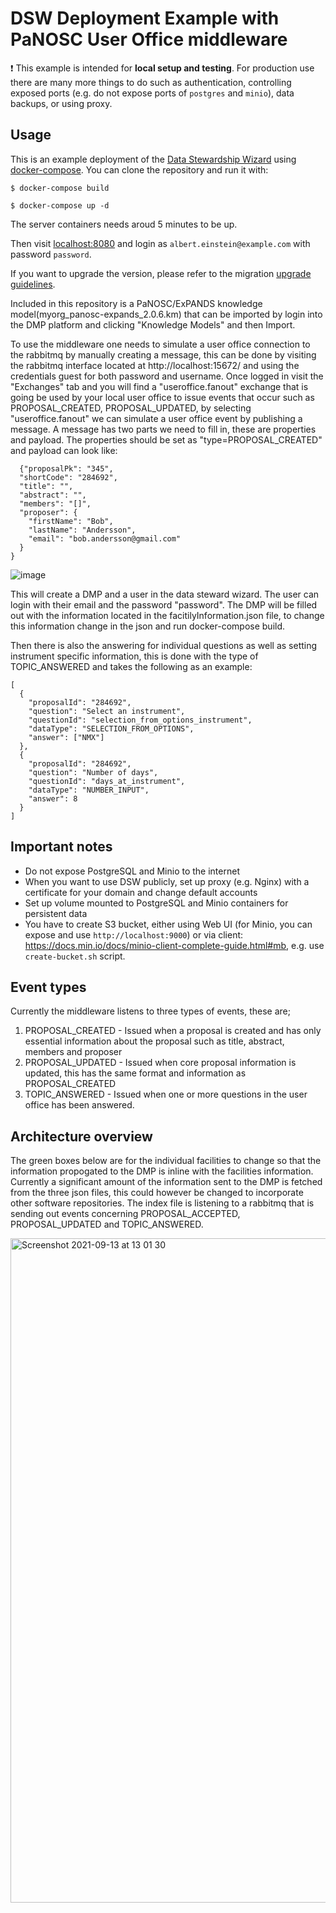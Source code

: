# DSW Deployment Example with PaNOSC User Office middleware

:exclamation: This example is intended for **local setup and testing**. For
production use there are many more things to do such as authentication,
controlling exposed ports (e.g. do not expose ports of `postgres` and `minio`),
data backups, or using proxy.

## Usage

This is an example deployment of the
[Data Stewardship Wizard](https://ds-wizard.org) using
[docker-compose](https://docs.docker.com/compose/). You can clone the repository
and run it with:

```
$ docker-compose build

$ docker-compose up -d
```

The server containers needs aroud 5 minutes to be up.

Then visit [localhost:8080](http://localhost:8080) and login as
`albert.einstein@example.com` with password `password`.

If you want to upgrade the version, please refer to the migration
[upgrade guidelines](https://guide.ds-wizard.org/miscellaneous/self-hosted-dsw/upgrade-guidelines).

Included in this repository is a PaNOSC/ExPANDS knowledge
model(myorg_panosc-expands_2.0.6.km) that can be imported by login into the DMP
platform and clicking "Knowledge Models" and then Import.

To use the middleware one needs to simulate a user office connection to the
rabbitmq by manually creating a message, this can be done by visiting the
rabbitmq interface located at http://localhost:15672/ and using the credentials
guest for both password and username. Once logged in visit the "Exchanges" tab
and you will find a "useroffice.fanout" exchange that is going be used by your
local user office to issue events that occur such as PROPOSAL_CREATED,
PROPOSAL_UPDATED, by selecting "useroffice.fanout" we can simulate a user office
event by publishing a message. A message has two parts we need to fill in, these
are properties and payload. The properties should be set as
"type=PROPOSAL_CREATED" and payload can look like:

```
  {"proposalPk": "345",
  "shortCode": "284692",
  "title": "",
  "abstract": "",
  "members": "[]",
  "proposer": {
    "firstName": "Bob",
    "lastName": "Andersson",
    "email": "bob.andersson@gmail.com"
  }
}
```

![image](https://user-images.githubusercontent.com/6403388/132503931-594b5a22-7edb-4daf-b065-13a1080ada5d.png)

This will create a DMP and a user in the data steward wizard. The user can login
with their email and the password "password". The DMP will be filled out with
the information located in the facitilyInformation.json file, to change this
information change in the json and run docker-compose build.

Then there is also the answering for individual questions as well as setting
instrument specific information, this is done with the type of TOPIC_ANSWERED
and takes the following as an example:

```
[
  {
    "proposalId": "284692",
    "question": "Select an instrument",
    "questionId": "selection_from_options_instrument",
    "dataType": "SELECTION_FROM_OPTIONS",
    "answer": ["NMX"]
  },
  {
    "proposalId": "284692",
    "question": "Number of days",
    "questionId": "days_at_instrument",
    "dataType": "NUMBER_INPUT",
    "answer": 8
  }
]
```

## Important notes

- Do not expose PostgreSQL and Minio to the internet
- When you want to use DSW publicly, set up proxy (e.g. Nginx) with a
  certificate for your domain and change default accounts
- Set up volume mounted to PostgreSQL and Minio containers for persistent data
- You have to create S3 bucket, either using Web UI (for Minio, you can expose
  and use `http://localhost:9000`) or via client:
  https://docs.min.io/docs/minio-client-complete-guide.html#mb, e.g. use
  `create-bucket.sh` script.

## Event types

Currently the middleware listens to three types of events, these are;

1. PROPOSAL_CREATED - Issued when a proposal is created and has only essential
   information about the proposal such as title, abstract, members and proposer
2. PROPOSAL_UPDATED - Issued when core proposal information is updated, this has
   the same format and information as PROPOSAL_CREATED
3. TOPIC_ANSWERED - Issued when one or more questions in the user office has
   been answered.

## Architecture overview

The green boxes below are for the individual facilities to change so that the
information propogated to the DMP is inline with the facilities information.
Currently a significant amount of the information sent to the DMP is fetched
from the three json files, this could however be changed to incorporate other
software repositories. The index file is listening to a rabbitmq that is sending
out events concerning PROPOSAL_ACCEPTED, PROPOSAL_UPDATED and TOPIC_ANSWERED.

<img width="1063" alt="Screenshot 2021-09-13 at 13 01 30" src="https://user-images.githubusercontent.com/6403388/133072843-cf45ce5b-6bc0-41bf-aece-dd470352d724.png">
